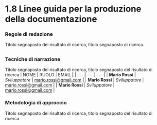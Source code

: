 # 1.8 Linee guida per la produzione della documentazione 
### Regole di redazione
Titolo segnaposto del risultato di ricerca, titolo segnaposto di ricerca.
##
### Tecniche  di narrazione
Titolo segnaposto del risultato di ricerca, titolo segnaposto del risultato di ricerca
| NOME | RUOLO | EMAIL |
| --- | --- | --- |
| **Mario Rossi** | *Sviluppatore* | [mario.rossi@gmail.com](mailto:mario.rossi@gmail.com) |
| **Mario Rossi** | *Sviluppatore* | [mario.rossi@gmail.com](mailto:mario.rossi@gmail.com) |
| **Mario Rossi** | *Sviluppatore* | [mario.rossi@gmail.com](mailto:mario.rossi@gmail.com) |
### Metodologia di approccio
Titolo segnaposto del risultato di ricerca, titolo segnaposto del risultato di ricerca
